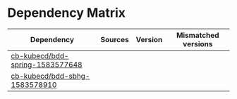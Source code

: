 # Dependency Matrix

Dependency | Sources | Version | Mismatched versions
---------- | ------- | ------- | -------------------
[cb-kubecd/bdd-spring-1583577648](https://github.com/cb-kubecd/bdd-spring-1583577648.git) |  | []() | 
[cb-kubecd/bdd-sbhg-1583578910](https://github.com/cb-kubecd/bdd-sbhg-1583578910.git) |  | []() | 
